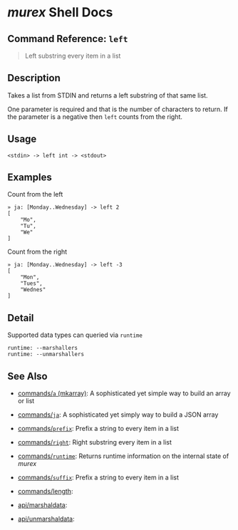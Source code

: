 # _murex_ Shell Docs

## Command Reference: `left`

> Left substring every item in a list

## Description

Takes a list from STDIN and returns a left substring of that same list.

One parameter is required and that is the number of characters to return. If
the parameter is a negative then `left` counts from the right.

## Usage

    <stdin> -> left int -> <stdout>

## Examples

Count from the left

    » ja: [Monday..Wednesday] -> left 2
    [
        "Mo",
        "Tu",
        "We"
    ]
    
Count from the right

    » ja: [Monday..Wednesday] -> left -3
    [
        "Mon",
        "Tues",
        "Wednes"
    ]

## Detail

Supported data types can queried via `runtime`

    runtime: --marshallers
    runtime: --unmarshallers

## See Also

* [commands/`a` (mkarray)](../commands/a.md):
  A sophisticated yet simple way to build an array or list
* [commands/`ja`](../commands/ja.md):
  A sophisticated yet simply way to build a JSON array
* [commands/`prefix`](../commands/prefix.md):
  Prefix a string to every item in a list
* [commands/`right`](../commands/right.md):
  Right substring every item in a list
* [commands/`runtime`](../commands/runtime.md):
  Returns runtime information on the internal state of _murex_
* [commands/`suffix`](../commands/suffix.md):
  Prefix a string to every item in a list
* [commands/length](../commands/length.md):
  
* [api/marshaldata](../api/marshaldata.md):
  
* [api/unmarshaldata](../api/unmarshaldata.md):
  